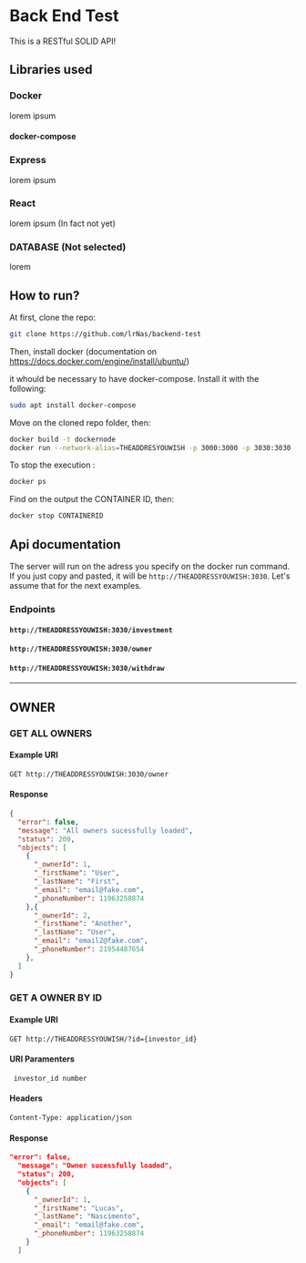 # Back End Test
This is a RESTful SOLID API!
## Libraries used
### Docker
lorem ipsum
#### docker-compose
### Express
lorem ipsum

### React
lorem ipsum (In fact not yet)

### DATABASE (Not selected)
lorem

## How to run?

At first, clone the repo:

```bash
git clone https://github.com/lrNas/backend-test
```
Then, install docker (documentation on https://docs.docker.com/engine/install/ubuntu/)

it whould be necessary to have docker-compose. Install it with the following:

```bash
sudo apt install docker-compose
```

Move on the cloned repo folder, then:

```bash
docker build -t dockernode 
docker run --network-alias=THEADDRESYOUWISH -p 3000:3000 -p 3030:3030 -d THENAMEYOUWISH
```

To stop the execution :
```bash
docker ps
```
Find on the output the CONTAINER ID, then:
```bash
docker stop CONTAINERID
```

## Api documentation
The server will run on the adress you specify on the docker run command. If you just copy and pasted, it will be `http://THEADDRESSYOUWISH:3030`. Let's assume that for the next examples.

### Endpoints

#### `http://THEADDRESSYOUWISH:3030/investment` 
#### `http://THEADDRESSYOUWISH:3030/owner` 
#### `http://THEADDRESSYOUWISH:3030/withdraw` 
---

## OWNER
### GET ALL OWNERS
#### Example URI
`GET http://THEADDRESSYOUWISH:3030/owner`

#### Response
```json
{
  "error": false,
  "message": "All owners sucessfully loaded",
  "status": 200,
  "objects": [
    {
      "_ownerId": 1,
      "_firstName": "User",
      "_lastName": "First",
      "_email": "email@fake.com",
      "_phoneNumber": 11963258874
    },{
      "_ownerId": 2,
      "_firstName": "Another",
      "_lastName": "User",
      "_email": "email2@fake.com",
      "_phoneNumber": 21954487654
    },
  ]
}
```

### GET A OWNER BY ID
#### Example URI
`GET http://THEADDRESSYOUWISH/?id={investor_id}`
#### URI Paramenters
` investor_id number`
#### Headers 
`Content-Type: application/json`

#### Response
```json
"error": false,
  "message": "Owner sucessfully loaded",
  "status": 200,
  "objects": [
    {
      "_ownerId": 1,
      "_firstName": "Lucas",
      "_lastName": "Nascimento",
      "_email": "email@fake.com",
      "_phoneNumber": 11963258874
    }
  ]
```


